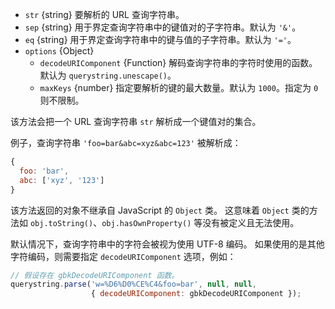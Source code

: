 <!-- YAML
added: v0.1.25
changes:
  - version: v8.0.0
    pr-url: https://github.com/nodejs/node/pull/10967
    description: Multiple empty entries are now parsed correctly (e.g. `&=&=`).
  - version: v6.0.0
    pr-url: https://github.com/nodejs/node/pull/6055
    description: The returned object no longer inherits from `Object.prototype`.
  - version: v6.0.0, v4.2.4
    pr-url: https://github.com/nodejs/node/pull/3807
    description: The `eq` parameter may now have a length of more than `1`.
-->

* `str` {string} 要解析的 URL 查询字符串。
* `sep` {string} 用于界定查询字符串中的键值对的子字符串。默认为 `'&'`。
* `eq` {string} 用于界定查询字符串中的键与值的子字符串。默认为 `'='`。
* `options` {Object}
  * `decodeURIComponent` {Function} 解码查询字符串的字符时使用的函数。默认为 `querystring.unescape()`。
  * `maxKeys` {number} 指定要解析的键的最大数量。默认为 `1000`。指定为 `0` 则不限制。

该方法会把一个 URL 查询字符串 `str` 解析成一个键值对的集合。

例子，查询字符串 `'foo=bar&abc=xyz&abc=123'` 被解析成：

<!-- eslint-skip -->
```js
{
  foo: 'bar',
  abc: ['xyz', '123']
}
```

该方法返回的对象不继承自 JavaScript 的 `Object` 类。
这意味着 `Object` 类的方法如 `obj.toString()`、`obj.hasOwnProperty()` 等没有被定义且无法使用。

默认情况下，查询字符串中的字符会被视为使用 UTF-8 编码。
如果使用的是其他字符编码，则需要指定 `decodeURIComponent` 选项，例如：

```js
// 假设存在 gbkDecodeURIComponent 函数。
querystring.parse('w=%D6%D0%CE%C4&foo=bar', null, null,
                  { decodeURIComponent: gbkDecodeURIComponent });
```


